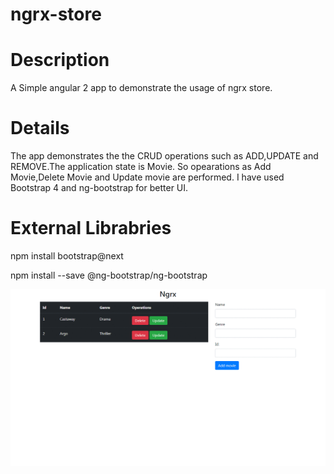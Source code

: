 # ngrx-store
# Description
A Simple angular 2 app to demonstrate the usage of ngrx store.

# Details
The app demonstrates the the CRUD operations such as ADD,UPDATE and REMOVE.The application state is Movie. So opearations as Add Movie,Delete Movie and Update movie are performed. I have used Bootstrap 4 and ng-bootstrap for better UI.

# External Librabries
npm install bootstrap@next

npm install --save @ng-bootstrap/ng-bootstrap

![Screenshot](working.gif)
